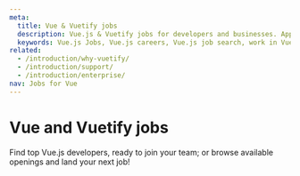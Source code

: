 ```yaml
---
meta:
  title: Vue & Vuetify jobs
  description: Vue.js & Vuetify jobs for developers and businesses. Apply to Software Engineer, Full Stack Developer, Senior Software Engineer and more!
  keywords: Vue.js Jobs, Vue.js careers, Vue.js job search, work in Vue.js, Vuetify jobs for Vue
related:
  - /introduction/why-vuetify/
  - /introduction/support/
  - /introduction/enterprise/
nav: Jobs for Vue
---
```


# Vue and Vuetify jobs

Find top Vue.js developers, ready to join your team; or browse available openings and land your next job!

<promoted-ad slug="vue-jobs" />

<vue-jobs />

<backmatter />
